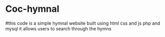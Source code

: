 # Coc-hymnal
#this code is a simple hymnal website built using html css and js php and mysql it allows users to search through the hymns 
